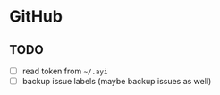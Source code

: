 # GitHub

## TODO

- [ ] read token from `~/.ayi`
- [ ] backup issue labels (maybe backup issues as well)
